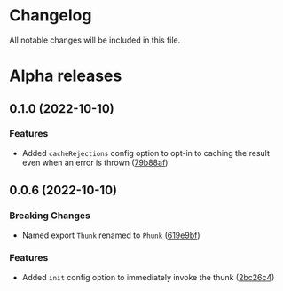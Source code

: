 # Changelog

All notable changes will be included in this file.

# Alpha releases

## 0.1.0 (2022-10-10)

### Features

* Added `cacheRejections` config option to opt-in to caching the result even when an error is thrown ([79b88af](https://github.com/mupperton/phunky/commit/79b88af9e9ca5c006f9b12233d88984194f17d03))

## 0.0.6 (2022-10-10)

### Breaking Changes

* Named export `Thunk` renamed to `Phunk` ([619e9bf](https://github.com/mupperton/phunky/commit/619e9bf1ba51fef5185813ba13e43bcc0081f7d1))

### Features

* Added `init` config option to immediately invoke the thunk ([2bc26c4](https://github.com/mupperton/phunky/commit/2bc26c48634c0cbdc344b422d71f57083e015d2c))
